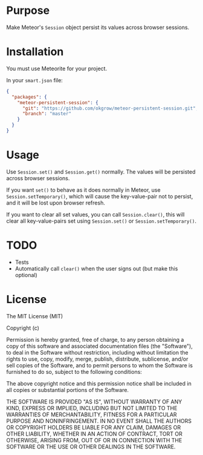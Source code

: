 Purpose
=======
Make Meteor's `Session` object persist its values across browser sessions.

Installation
============
You must use Meteorite for your project.

In your `smart.json` file:

```json
{
  "packages": {
    "meteor-persistent-session": {
      "git": "https://github.com/okgrow/meteor-persistent-session.git",
      "branch": "master"
    }
  }
}
```

Usage
=====

Use `Session.set()` and `Session.get()` normally. The values will be persisted
across browser sessions.

If you want `set()` to behave as it does normally in Meteor, use
`Session.setTemporary()`, which will cause the key-value-pair not to persist,
and it will be lost upon browser refresh.

If you want to clear all set values, you can call `Session.clear()`, this will
clear all key-value-pairs set using `Session.set()` or
`Session.setTemporary()`.

TODO
====

* Tests
* Automatically call `clear()` when the user signs out (but make this optional)

License
=======

The MIT License (MIT)

Copyright (c) <year> <copyright holders>

Permission is hereby granted, free of charge, to any person obtaining a copy
of this software and associated documentation files (the "Software"), to deal
in the Software without restriction, including without limitation the rights
to use, copy, modify, merge, publish, distribute, sublicense, and/or sell
copies of the Software, and to permit persons to whom the Software is
furnished to do so, subject to the following conditions:

The above copyright notice and this permission notice shall be included in
all copies or substantial portions of the Software.

THE SOFTWARE IS PROVIDED "AS IS", WITHOUT WARRANTY OF ANY KIND, EXPRESS OR
IMPLIED, INCLUDING BUT NOT LIMITED TO THE WARRANTIES OF MERCHANTABILITY,
FITNESS FOR A PARTICULAR PURPOSE AND NONINFRINGEMENT. IN NO EVENT SHALL THE
AUTHORS OR COPYRIGHT HOLDERS BE LIABLE FOR ANY CLAIM, DAMAGES OR OTHER
LIABILITY, WHETHER IN AN ACTION OF CONTRACT, TORT OR OTHERWISE, ARISING FROM,
OUT OF OR IN CONNECTION WITH THE SOFTWARE OR THE USE OR OTHER DEALINGS IN
THE SOFTWARE.
